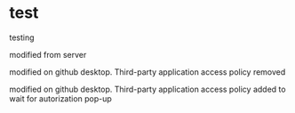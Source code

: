 # test
testing

modified from server

modified on github desktop. Third-party application access policy removed

modified on github desktop. Third-party application access policy added to wait for autorization pop-up
